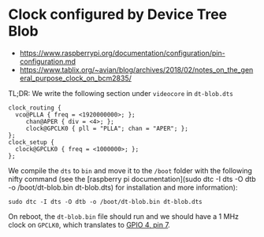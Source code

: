 # Clock configured by Device Tree Blob

- https://www.raspberrypi.org/documentation/configuration/pin-configuration.md
- https://www.tablix.org/~avian/blog/archives/2018/02/notes_on_the_general_purpose_clock_on_bcm2835/

TL;DR: We write the following section under `videocore` in `dt-blob.dts`
```
clock_routing {
  vco@PLLA { freq = <1920000000>; };
     chan@APER { div = <4>; };
     clock@GPCLK0 { pll = "PLLA"; chan = "APER"; };
};
clock_setup {
  clock@GPCLK0 { freq = <1000000>; };
};
```

We compile the `dts` to `bin` and move it to the `/boot` folder with the following nifty command (see the [raspberry pi documentation](sudo dtc -I dts -O dtb -o /boot/dt-blob.bin dt-blob.dts) for installation and more information):

`sudo dtc -I dts -O dtb -o /boot/dt-blob.bin dt-blob.dts`

On reboot, the `dt-blob.bin` file should run and we should have a 1 MHz clock on `GPCLK0`, which translates to [GPIO 4, pin 7](https://pinout.xyz/pinout/gpclk).

